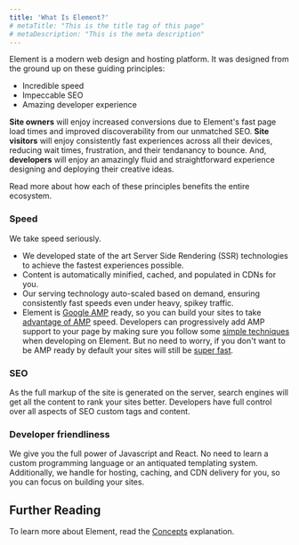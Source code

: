 ```yaml
---
title: 'What Is Element?'
# metaTitle: "This is the title tag of this page"
# metaDescription: "This is the meta description"
---
```


Element is a modern web design and hosting platform. It was designed from the ground up on these guiding principles:

- Incredible speed
- Impeccable SEO
- Amazing developer experience

**Site owners** will enjoy increased conversions due to Element's fast page load times and improved discoverability from our unmatched SEO. **Site visitors** will enjoy consistently fast experiences across all their devices, reducing wait times, frustration, and their tendanancy to bounce. And, **developers** will enjoy an amazingly fluid and straightforward experience designing and deploying their creative ideas.

Read more about how each of these principles benefits the entire ecosystem.

### Speed

We take speed seriously.

- We developed state of the art Server Side Rendering (SSR) technologies to achieve the fastest experiences possible.
- Content is automatically minified, cached, and populated in CDNs for you.
- Our serving technology auto-scaled based on demand, ensuring consistently fast speeds even under heavy, spikey traffic.
- Element is [Google AMP](https://developers.google.com/amp) ready, so you can build your sites to take [advantage of AMP](https://amp.dev/about/how-amp-works/) speed. Developers can progressively add AMP support to your page by making sure you follow some [simple techniques](http://simple-amp-techniques) when developing on Element. But no need to worry, if you don't want to be AMP ready by default your sites will still be [super fast](http://keeping-sites-fast).

### SEO

As the full markup of the site is generated on the server, search engines will get all the content to rank your sites better. Developers have full control over all aspects of SEO custom tags and content.

### Developer friendliness

We give you the full power of Javascript and React. No need to learn a custom programming language or an antiquated templating system. Additionally, we handle for hosting, caching, and CDN delivery for you, so you can focus on building your sites.

## Further Reading

To learn more about Element, read the [Concepts](/explanations/element-concepts) explanation.
